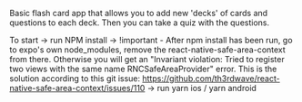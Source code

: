 Basic flash card app that allows you to add new 'decks' of cards and questions to each deck. Then you can take a quiz with the questions.

To start
-> run NPM install 
-> !important - After npm install has been run, go to expo's own node_modules, remove the react-native-safe-area-context from there. Otherwise you will get an "Invariant violation: Tried to register two views with the same name RNCSafeAreaProvider" error. This is the solution according to this git issue: https://github.com/th3rdwave/react-native-safe-area-context/issues/110
-> run yarn ios / yarn android
